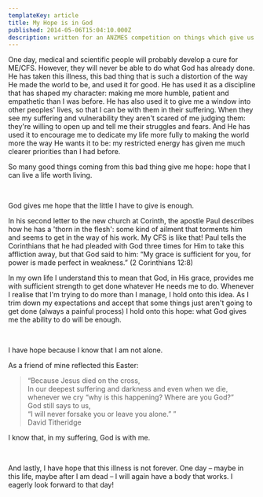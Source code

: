 ```yaml
---
templateKey: article
title: My Hope is in God
published: 2014-05-06T15:04:10.000Z
description: written for an ANZMES competition on things which give us hope
---
```

One day, medical and scientific people will probably develop a cure for ME/CFS. However, they will never be able to do what God has already done. He has taken this illness, this bad thing that is such a distortion of the way He made the world to be, and used it for good. He has used it as a discipline that has shaped my character: making me more humble, patient and empathetic than I was before. He has also used it to give me a window into other peoples' lives, so that I can be with them in their suffering. When they see my suffering and vulnerability they aren't scared of me judging them: they're willing to open up and tell me their struggles and fears. And He has used it to encourage me to dedicate my life more fully to making the world more the way He wants it to be: my restricted energy has given me much clearer priorities than I had before.

So many good things coming from this bad thing give me hope: hope that I can live a life worth living.

<br /> 


God gives me hope that the little I have to give is enough.

In his second letter to the new church at Corinth, the apostle Paul describes how he has a 'thorn in the flesh': some kind of ailment that torments him and seems to get in the way of his work. My CFS is like that! Paul tells the Corinthians that he had pleaded with God three times for Him to take this affliction away, but that God said to him: “My grace is sufficient for you, for power is made perfect in weakness.” (2 Corinthians 12:8)

In my own life I understand this to mean that God, in His grace, provides me with sufficient strength to get done whatever He needs me to do. Whenever I realise that I'm trying to do more than I manage, I hold onto this idea. As I trim down my expectations and accept that some things just aren't going to get done (always a painful process) I hold onto this hope: what God gives me the ability to do will be enough.

<br />

I have hope because I know that I am not alone.

As a friend of mine reflected this Easter:

> “Because Jesus died on the cross, \
In our deepest suffering and darkness and even when we die, \
whenever we cry “why is this happening? Where are you God?” \
God still says to us, \
“I will never forsake you or leave you alone.” ” \
David Titheridge

I know that, in my suffering, God is with me.

<br />

And lastly, I have hope that this illness is not forever. One day – maybe in this life, maybe after I am dead – I will again have a body that works. I eagerly look forward to that day!
